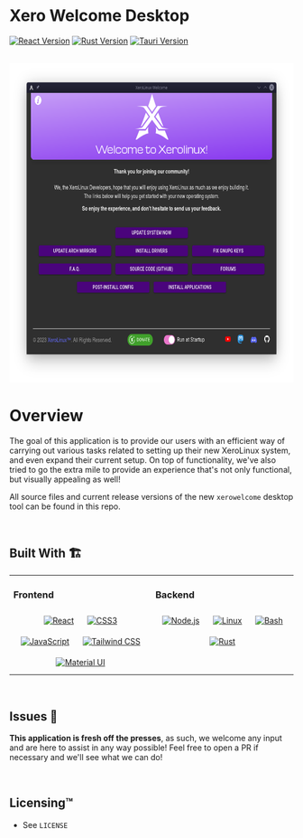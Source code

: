 # Xero Welcome Desktop
[![React Version](https://img.shields.io/badge/react-v18.2.0-informational)](https://reactjs.org/docs/getting-started.html)
[![Rust Version](https://img.shields.io/badge/rust-v1.68.0-orange)](https://www.rust-lang.org)
[![Tauri Version](https://img.shields.io/badge/tauri_cli-v1.2.2-yellow)](https://www.tauri.dev)

<br>

<div align="center">
<img src="screenshots/welcome.png" width="860" height="565" alignment='center'>
</div> 

# Overview
The goal of this application is to provide our users with an efficient way of carrying out various tasks related to setting up their new XeroLinux system, and even expand their current setup. On top of functionality, we've also tried to go the extra mile to provide an experience that's not only functional, but visually appealing as well!

All source files and current release versions of the new `xerowelcome` desktop tool can be found in this repo.

<br>

## **Built With** 🏗
<table><tr><td valign="top" width="33%">

### **Frontend**  
<div align="center">  
<a href="https://reactjs.org/" target="_blank"><img style="margin: 10px" src="https://profilinator.rishav.dev/skills-assets/react-original-wordmark.svg" alt="React" height="50" /></a>  
<a href="https://www.w3schools.com/css/" target="_blank"><img style="margin: 10px" src="https://profilinator.rishav.dev/skills-assets/css3-original-wordmark.svg" alt="CSS3" height="50" /></a>  
<a href="https://www.javascript.com/" target="_blank"><img style="margin: 10px" src="https://profilinator.rishav.dev/skills-assets/javascript-original.svg" alt="JavaScript" height="50" /></a>  
<a href="https://www.tailwindcss.com/" target="_blank"><img style="margin: 10px" src="https://profilinator.rishav.dev/skills-assets/tailwindcss.svg" alt="Tailwind CSS" height="50" /></a>  
<a href="https://mui.com/" target="_blank"><img style="margin: 10px" src="https://profilinator.rishav.dev/skills-assets/mui.png" alt="Material UI" height="50" /></a>  
</div>

</td><td valign="top" width="33%">

### **Backend**  
<div align="center">  
<a href="https://nodejs.org/" target="_blank"><img style="margin: 10px" src="https://profilinator.rishav.dev/skills-assets/nodejs-original-wordmark.svg" alt="Node.js" height="50" /></a>  
<a href="https://www.linux.org/" target="_blank"><img style="margin: 10px" src="https://profilinator.rishav.dev/skills-assets/linux-original.svg" alt="Linux" height="50" /></a>  
<a href="https://www.gnu.org/software/bash/" target="_blank"><img style="margin: 10px" src="https://profilinator.rishav.dev/skills-assets/gnu_bash-icon.svg" alt="Bash" height="50" /></a>  
<a href="https://www.rust-lang.org/" target="_blank"><img style="margin: 10px" src="https://profilinator.rishav.dev/skills-assets/rust-plain.svg" alt="Rust" height="50" /></a>  
</div>

</td></table>  

<br>

## **Issues** 💬

**This application is fresh off the presses**, as such, we welcome any input and are here to assist in any way possible! Feel free to open a PR if necessary and we'll see what we can do!

<br>

## **Licensing™️**

- See `LICENSE`
